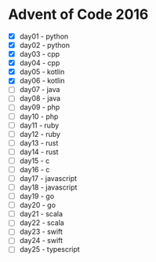 # Advent of Code 2016

- [x] day01 - python
- [x] day02 - python
- [x] day03 - cpp
- [x] day04 - cpp
- [x] day05 - kotlin
- [x] day06 - kotlin
- [ ] day07 - java
- [ ] day08 - java
- [ ] day09 - php
- [ ] day10 - php
- [ ] day11 - ruby
- [ ] day12 - ruby
- [ ] day13 - rust
- [ ] day14 - rust
- [ ] day15 - c
- [ ] day16 - c
- [ ] day17 - javascript
- [ ] day18 - javascript
- [ ] day19 - go
- [ ] day20 - go
- [ ] day21 - scala
- [ ] day22 - scala
- [ ] day23 - swift
- [ ] day24 - swift
- [ ] day25 - typescript
